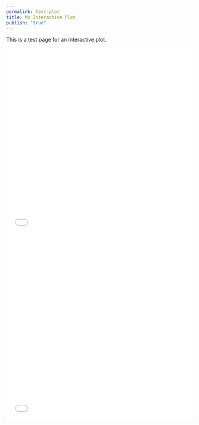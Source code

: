 ```yaml
---
permalink: test-plot
title: My Interactive Plot
publish: "true"
---
```

<script src="/static/scripts/plotly.min.js"></script>

This is a test page for an interactive plot.

<iframe class="centered-iframe" src="/plots/residual_magnitude_1.html" width="100%" height="500" frameborder="0"></iframe>

<iframe class="centered-iframe" src="/plots/residual_magnitude_2.html" width="100%" height="500" frameborder="0"></iframe>
